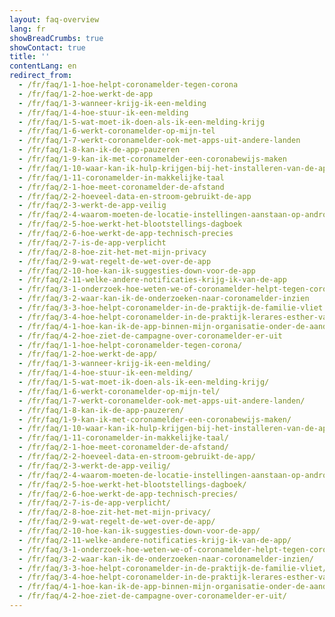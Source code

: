 ```yaml
---
layout: faq-overview
lang: fr
showBreadCrumbs: true
showContact: true
title: ''
contentLang: en
redirect_from: 
  - /fr/faq/1-1-hoe-helpt-coronamelder-tegen-corona
  - /fr/faq/1-2-hoe-werkt-de-app
  - /fr/faq/1-3-wanneer-krijg-ik-een-melding
  - /fr/faq/1-4-hoe-stuur-ik-een-melding
  - /fr/faq/1-5-wat-moet-ik-doen-als-ik-een-melding-krijg
  - /fr/faq/1-6-werkt-coronamelder-op-mijn-tel
  - /fr/faq/1-7-werkt-coronamelder-ook-met-apps-uit-andere-landen
  - /fr/faq/1-8-kan-ik-de-app-pauzeren
  - /fr/faq/1-9-kan-ik-met-coronamelder-een-coronabewijs-maken
  - /fr/faq/1-10-waar-kan-ik-hulp-krijgen-bij-het-installeren-van-de-app
  - /fr/faq/1-11-coronamelder-in-makkelijke-taal
  - /fr/faq/2-1-hoe-meet-coronamelder-de-afstand
  - /fr/faq/2-2-hoeveel-data-en-stroom-gebruikt-de-app
  - /fr/faq/2-3-werkt-de-app-veilig
  - /fr/faq/2-4-waarom-moeten-de-locatie-instellingen-aanstaan-op-android
  - /fr/faq/2-5-hoe-werkt-het-blootstellings-dagboek
  - /fr/faq/2-6-hoe-werkt-de-app-technisch-precies
  - /fr/faq/2-7-is-de-app-verplicht
  - /fr/faq/2-8-hoe-zit-het-met-mijn-privacy
  - /fr/faq/2-9-wat-regelt-de-wet-over-de-app
  - /fr/faq/2-10-hoe-kan-ik-suggesties-down-voor-de-app
  - /fr/faq/2-11-welke-andere-notificaties-krijg-ik-van-de-app
  - /fr/faq/3-1-onderzoek-hoe-weten-we-of-coronamelder-helpt-tegen-corona
  - /fr/faq/3-2-waar-kan-ik-de-onderzoeken-naar-coronamelder-inzien
  - /fr/faq/3-3-hoe-helpt-coronamelder-in-de-praktijk-de-familie-vliet
  - /fr/faq/3-4-hoe-helpt-coronamelder-in-de-praktijk-lerares-esther-van-gorkum
  - /fr/faq/4-1-hoe-kan-ik-de-app-binnen-mijn-organisatie-onder-de-aandacht-brengen
  - /fr/faq/4-2-hoe-ziet-de-campagne-over-coronamelder-er-uit
  - /fr/faq/1-1-hoe-helpt-coronamelder-tegen-corona/
  - /fr/faq/1-2-hoe-werkt-de-app/
  - /fr/faq/1-3-wanneer-krijg-ik-een-melding/
  - /fr/faq/1-4-hoe-stuur-ik-een-melding/
  - /fr/faq/1-5-wat-moet-ik-doen-als-ik-een-melding-krijg/
  - /fr/faq/1-6-werkt-coronamelder-op-mijn-tel/
  - /fr/faq/1-7-werkt-coronamelder-ook-met-apps-uit-andere-landen/
  - /fr/faq/1-8-kan-ik-de-app-pauzeren/
  - /fr/faq/1-9-kan-ik-met-coronamelder-een-coronabewijs-maken/
  - /fr/faq/1-10-waar-kan-ik-hulp-krijgen-bij-het-installeren-van-de-app/
  - /fr/faq/1-11-coronamelder-in-makkelijke-taal/
  - /fr/faq/2-1-hoe-meet-coronamelder-de-afstand/
  - /fr/faq/2-2-hoeveel-data-en-stroom-gebruikt-de-app/
  - /fr/faq/2-3-werkt-de-app-veilig/
  - /fr/faq/2-4-waarom-moeten-de-locatie-instellingen-aanstaan-op-android/
  - /fr/faq/2-5-hoe-werkt-het-blootstellings-dagboek/
  - /fr/faq/2-6-hoe-werkt-de-app-technisch-precies/
  - /fr/faq/2-7-is-de-app-verplicht/
  - /fr/faq/2-8-hoe-zit-het-met-mijn-privacy/
  - /fr/faq/2-9-wat-regelt-de-wet-over-de-app/
  - /fr/faq/2-10-hoe-kan-ik-suggesties-down-voor-de-app/
  - /fr/faq/2-11-welke-andere-notificaties-krijg-ik-van-de-app/
  - /fr/faq/3-1-onderzoek-hoe-weten-we-of-coronamelder-helpt-tegen-corona/
  - /fr/faq/3-2-waar-kan-ik-de-onderzoeken-naar-coronamelder-inzien/
  - /fr/faq/3-3-hoe-helpt-coronamelder-in-de-praktijk-de-familie-vliet/
  - /fr/faq/3-4-hoe-helpt-coronamelder-in-de-praktijk-lerares-esther-van-gorkum/
  - /fr/faq/4-1-hoe-kan-ik-de-app-binnen-mijn-organisatie-onder-de-aandacht-brengen/
  - /fr/faq/4-2-hoe-ziet-de-campagne-over-coronamelder-er-uit/
---
```

